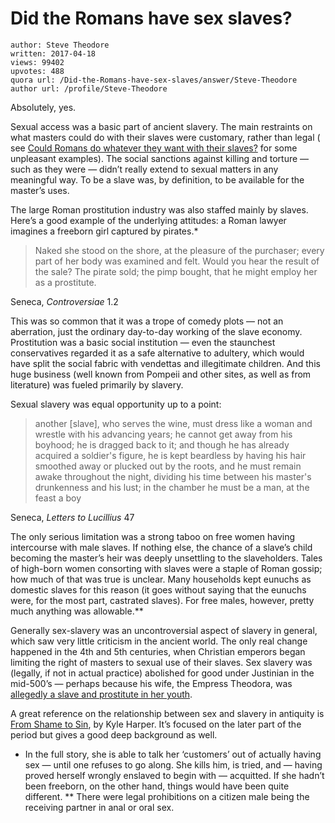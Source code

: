 # Did the Romans have sex slaves?

	author: Steve Theodore
	written: 2017-04-18
	views: 99402
	upvotes: 488
	quora url: /Did-the-Romans-have-sex-slaves/answer/Steve-Theodore
	author url: /profile/Steve-Theodore


Absolutely, yes.

Sexual access was a basic part of ancient slavery. The main restraints on what masters could do with their slaves were customary, rather than legal ( see [Could Romans do whatever they want with their slaves?](https://www.quora.com/Could-Romans-do-whatever-they-want-with-their-slaves/answer/Steve-Theodore) for some unpleasant examples). The social sanctions against killing and torture — such as they were — didn’t really extend to sexual matters in any meaningful way. To be a slave was, by definition, to be available for the master’s uses.

The large Roman prostitution industry was also staffed mainly by slaves. Here’s a good example of the underlying attitudes: a Roman lawyer imagines a freeborn girl captured by pirates.*

> Naked she stood on the shore, at the pleasure of the purchaser; every part of her body was examined and felt. Would you hear the result of the sale? The pirate sold; the pimp bought, that he might employ her as a prostitute.

Seneca, _Controversiae_  1.2

This was so common that it was a trope of comedy plots — not an aberration, just the ordinary day-to-day working of the slave economy. Prostitution was a basic social institution — even the staunchest conservatives regarded it as a safe alternative to adultery, which would have split the social fabric with vendettas and illegitimate children. And this huge business (well known from Pompeii and other sites, as well as from literature) was fueled primarily by slavery.

Sexual slavery was equal opportunity up to a point:

> another [slave], who serves the wine, must dress like a woman and wrestle with his advancing years; he cannot get away from his boyhood; he is dragged back to it; and though he has already acquired a soldier's figure, he is kept beardless by having his hair smoothed away or plucked out by the roots, and he must remain awake throughout the night, dividing his time between his master's drunkenness and his lust; in the chamber he must be a man, at the feast a boy

Seneca, _Letters to Lucillius_ 47

The only serious limitation was a strong taboo on free women having intercourse with male slaves. If nothing else, the chance of a slave’s child becoming the master’s heir was deeply unsettling to the slaveholders. Tales of high-born women consorting with slaves were a staple of Roman gossip; how much of that was true is unclear. Many households kept eunuchs as domestic slaves for this reason (it goes without saying that the eunuchs were, for the most part, castrated slaves). For free males, however, pretty much anything was allowable.**

Generally sex-slavery was an uncontroversial aspect of slavery in general, which saw very little criticism in the ancient world. The only real change happened in the 4th and 5th centuries, when Christian emperors began limiting the right of masters to sexual use of their slaves. Sex slavery was (legally, if not in actual practice) abolished for good under Justinian in the mid-500’s — perhaps because his wife, the Empress Theodora, was [allegedly a slave and prostitute in her youth](https://www.quora.com/Why-did-Justinian-marry-Theodora/answer/Steve-Theodore).

A great reference on the relationship between sex and slavery in antiquity is [From Shame to Sin](http://amzn.to/2pbYyzL), by Kyle Harper. It’s focused on the later part of the period but gives a good deep background as well.



* In the full story, she is able to talk her ‘customers’ out of actually having sex — until one refuses to go along. She kills him, is tried, and — having proved herself wrongly enslaved to begin with — acquitted. If she hadn’t been freeborn, on the other hand, things would have been quite different.
** There were legal prohibitions on a citizen male being the receiving partner in anal or oral sex.


